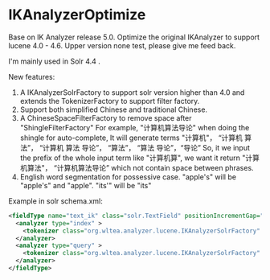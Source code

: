 # IKAnalyzerOptimize
Base on IK Analyzer release 5.0. Optimize the original IKAnalyzer to support lucene 4.0 -  4.6.
Upper version none test, please give me feed back.

I'm mainly used in Solr 4.4 .

New features:

1. A IKAnalyzerSolrFactory to support solr version higher than 4.0 and extends the TokenizerFactory to support filter factory.
2. Support both simplified Chinese and traditional Chinese.
3. A ChineseSpaceFilterFactory to remove space after "ShingleFilterFactory"
	For example, "计算机算法导论" when doing the shingle for auto-complete,
	It will generate terms "计算机"， “计算机 算法”， “计算机 算法 导论”， “算法”， “算法 导论”，“导论”
	So, it we input the prefix of the whole input term like "计算机算", we want it return "计算机算法"， “计算机算法导论” 
	which not contain space between phrases.
4. English word segmentation for possessive case.
	"apple's" will be "apple's" and "apple".
	"its'" will be "its"

Example in solr schema.xml:

```xml
<fieldType name="text_ik" class="solr.TextField" positionIncrementGap="100" >
  <analyzer type="index" >
    <tokenizer class="org.wltea.analyzer.lucene.IKAnalyzerSolrFactory" useSmart="false" />
  </analyzer>
  <analyzer type="query" >
    <tokenizer class="org.wltea.analyzer.lucene.IKAnalyzerSolrFactory" useSmart="true" />
  </analyzer>
</fieldType>
```
